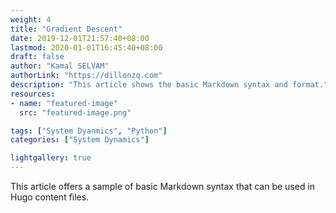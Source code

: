```yaml
---
weight: 4
title: "Gradient Descent"
date: 2019-12-01T21:57:40+08:00
lastmod: 2020-01-01T16:45:40+08:00
draft: false
author: "Kamal SELVAM"
authorLink: "https://dillonzq.com"
description: "This article shows the basic Markdown syntax and format."
resources:
- name: "featured-image"
  src: "featured-image.png"

tags: ["System Dyanmics", "Python"]
categories: ["System Dynamics"]

lightgallery: true
---
```


This article offers a sample of basic Markdown syntax that can be used in Hugo content files.